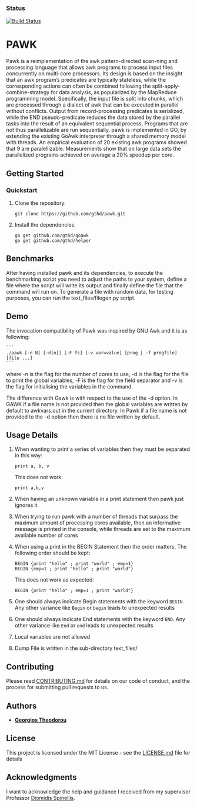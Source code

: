 ### Status
[![Build Status](https://travis-ci.com/gthd/pawk.svg?branch=dev)](https://travis-ci.com/gthd/pawk?branch=dev)

# PAWK
Pawk is a reimplementation of the awk pattern-directed scan-ning and processing language that allows awk programs to process input files concurrently on multi-core processors. Its design is based on the insight that an awk program’s predicates are typically stateless, while the corresponding actions can often be combined following the split-apply-combine-strategy for data analysis, as popularized by the MapReduce programming model. Specifically, the input file is split into chunks, which are processed through a dialect of awk that can be executed in parallel without conflicts. Output from record-processing predicates is serialized, while the END pseudo-predicate reduces the data stored by the parallel tasks into the result of an equivalent sequential process. Programs that are not thus parallelizable are run sequentially. pawk is implemented in GO, by extending the existing GoAwk interpreter through a shared memory model with threads. An empirical evaluation of 20 existing awk programs showed that 9 are paralellizable. Measurements show that on large data sets the parallelized programs achieved on average a 20% speedup per core.

## Getting Started

### Quickstart

1.  Clone the repository.

    ```
    git clone https://github.com/gthd/pawk.git
    ```

2.  Install the dependencies.

    ```
    go get github.com/gthd/goawk
    go get github.com/gthd/helper
    ```  

## Benchmarks

After having installed pawk and its dependencies, to execute the benchmarking script you need to adjust the paths to your system, define a file where the script will write its output and finally define the file that the command will run on. To generate a file with random data, for testing purposes, you can run the text_files/filegen.py script.


## Demo

The invocation compatibility of Pawk was inspired by GNU Awk and it is as following:

    ```
    ./pawk [-n N] [-d[n]] [-F fs] [-v var=value] [prog | -f progfile] [file ...]
    ```  

where -n is the flag for the number of cores to use, -d is the flag for the file to print the global variables, -F is the flag for the field separator and -v is the flag for initialising the variables in the command.

The difference with Gawk is with respect to the use of the -d option. In GAWK if a file name is not provided then the global variables are written by default to awkvars.out in the current directory. In Pawk if a file name is not provided to the -d option then there is no file written by default.

## Usage Details

1. When wanting to print a series of variables then they must be separated in this way:

    ```
    print a, b, v
    ```

    This does not work:

    ```
    print a,b,v
    ```

2. When having an unknown variable in a print statement then pawk just ignores it

3. When trying to run pawk with a number of threads that surpass the maximum amount of processing cores available, then an informative message is printed in the console, while threads are set to the    maximum available number of cores

4. When using a print in the BEGIN Statement then the order matters. The following order should be kept:

    ```
    BEGIN {print "hello" ; print "world" ; emp=1}
    BEGIN {emp=1 ; print "hello" ; print "world"}
    ```
    This does not work as expected:

    ```
    BEGIN {print "hello" ; emp=1 ; print "world"}
    ```

5. One should always indicate Begin statements with the keyword `BEGIN`. Any other variance like `Begin` or `begin` leads to unexpected results

6. One should always indicate End statements with the keyword `END`. Any other variance like `End` or `end` leads to unexpected results

7. Local variables are not allowed

8. Dump File is written in the sub-directory text_files/

## Contributing

Please read [CONTRIBUTING.md](Contributing.md) for details on our code of conduct, and the process for submitting pull requests to us.

## Authors

* [**Georgios Theodorou**](https://github.com/gthd)

## License

This project is licensed under the MIT License - see the [LICENSE.md](LICENSE.md) file for details

## Acknowledgments

I want to acknowledge the help and guidance I received from my supervisor Professor [Diomidis Spinellis](https://www2.dmst.aueb.gr/dds/).
